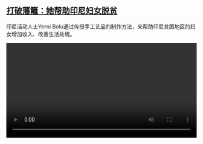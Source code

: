 <!--1617520624000-->
[打破藩籬：她帮助印尼妇女脱贫](https://www.dw.com/zh/%E6%89%93%E7%A0%B4%E8%97%A9%E7%B1%AC%EF%BC%9A%E5%A5%B9%E5%B8%AE%E5%8A%A9%E5%8D%B0%E5%B0%BC%E5%A6%87%E5%A5%B3%E8%84%B1%E8%B4%AB/a-57071761)
------

<p>印尼活动人士Yerni Bolu通过传授手工艺品的制作方法，来帮助印尼贫困地区的妇女增加收入、改善生活处境。</small></p><video src="https://tvdownloaddw-a.akamaihd.net/dwtv_video/flv/vdt_zh/2021/bchi210331_001_95210bchi_210331_yerni_sd_sor.mp4" controls style="width:100%"></video>
